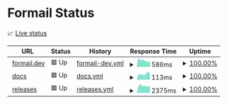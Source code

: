 # Formail Status

📈 [Live status](https://status.formail.dev)

<!--start: status pages-->
<!-- This summary is generated by Upptime (https://github.com/upptime/upptime) -->
<!-- Do not edit this manually, your changes will be overwritten -->
<!-- prettier-ignore -->
| URL | Status | History | Response Time | Uptime |
| --- | ------ | ------- | ------------- | ------ |
| <img alt="" src="https://icons.duckduckgo.com/ip3/formail.dev.ico" height="13"> [formail.dev](https://formail.dev) | 🟩 Up | [formail-dev.yml](https://github.com/formail-dev/formail-status/commits/HEAD/history/formail-dev.yml) | <details><summary><img alt="Response time graph" src="./graphs/formail-dev/response-time-week.png" height="20"> 586ms</summary><br><a href="https://status.formail.dev/history/formail-dev"><img alt="Response time 597" src="https://img.shields.io/endpoint?url=https%3A%2F%2Fraw.githubusercontent.com%2Fformail-dev%2Fformail-status%2FHEAD%2Fapi%2Fformail-dev%2Fresponse-time.json"></a><br><a href="https://status.formail.dev/history/formail-dev"><img alt="24-hour response time 584" src="https://img.shields.io/endpoint?url=https%3A%2F%2Fraw.githubusercontent.com%2Fformail-dev%2Fformail-status%2FHEAD%2Fapi%2Fformail-dev%2Fresponse-time-day.json"></a><br><a href="https://status.formail.dev/history/formail-dev"><img alt="7-day response time 586" src="https://img.shields.io/endpoint?url=https%3A%2F%2Fraw.githubusercontent.com%2Fformail-dev%2Fformail-status%2FHEAD%2Fapi%2Fformail-dev%2Fresponse-time-week.json"></a><br><a href="https://status.formail.dev/history/formail-dev"><img alt="30-day response time 643" src="https://img.shields.io/endpoint?url=https%3A%2F%2Fraw.githubusercontent.com%2Fformail-dev%2Fformail-status%2FHEAD%2Fapi%2Fformail-dev%2Fresponse-time-month.json"></a><br><a href="https://status.formail.dev/history/formail-dev"><img alt="1-year response time 597" src="https://img.shields.io/endpoint?url=https%3A%2F%2Fraw.githubusercontent.com%2Fformail-dev%2Fformail-status%2FHEAD%2Fapi%2Fformail-dev%2Fresponse-time-year.json"></a></details> | <details><summary><a href="https://status.formail.dev/history/formail-dev">100.00%</a></summary><a href="https://status.formail.dev/history/formail-dev"><img alt="All-time uptime 100.00%" src="https://img.shields.io/endpoint?url=https%3A%2F%2Fraw.githubusercontent.com%2Fformail-dev%2Fformail-status%2FHEAD%2Fapi%2Fformail-dev%2Fuptime.json"></a><br><a href="https://status.formail.dev/history/formail-dev"><img alt="24-hour uptime 100.00%" src="https://img.shields.io/endpoint?url=https%3A%2F%2Fraw.githubusercontent.com%2Fformail-dev%2Fformail-status%2FHEAD%2Fapi%2Fformail-dev%2Fuptime-day.json"></a><br><a href="https://status.formail.dev/history/formail-dev"><img alt="7-day uptime 100.00%" src="https://img.shields.io/endpoint?url=https%3A%2F%2Fraw.githubusercontent.com%2Fformail-dev%2Fformail-status%2FHEAD%2Fapi%2Fformail-dev%2Fuptime-week.json"></a><br><a href="https://status.formail.dev/history/formail-dev"><img alt="30-day uptime 100.00%" src="https://img.shields.io/endpoint?url=https%3A%2F%2Fraw.githubusercontent.com%2Fformail-dev%2Fformail-status%2FHEAD%2Fapi%2Fformail-dev%2Fuptime-month.json"></a><br><a href="https://status.formail.dev/history/formail-dev"><img alt="1-year uptime 100.00%" src="https://img.shields.io/endpoint?url=https%3A%2F%2Fraw.githubusercontent.com%2Fformail-dev%2Fformail-status%2FHEAD%2Fapi%2Fformail-dev%2Fuptime-year.json"></a></details>
| <img alt="" src="https://icons.duckduckgo.com/ip3/docs.formail.dev.ico" height="13"> [docs](https://docs.formail.dev) | 🟩 Up | [docs.yml](https://github.com/formail-dev/formail-status/commits/HEAD/history/docs.yml) | <details><summary><img alt="Response time graph" src="./graphs/docs/response-time-week.png" height="20"> 113ms</summary><br><a href="https://status.formail.dev/history/docs"><img alt="Response time 135" src="https://img.shields.io/endpoint?url=https%3A%2F%2Fraw.githubusercontent.com%2Fformail-dev%2Fformail-status%2FHEAD%2Fapi%2Fdocs%2Fresponse-time.json"></a><br><a href="https://status.formail.dev/history/docs"><img alt="24-hour response time 104" src="https://img.shields.io/endpoint?url=https%3A%2F%2Fraw.githubusercontent.com%2Fformail-dev%2Fformail-status%2FHEAD%2Fapi%2Fdocs%2Fresponse-time-day.json"></a><br><a href="https://status.formail.dev/history/docs"><img alt="7-day response time 113" src="https://img.shields.io/endpoint?url=https%3A%2F%2Fraw.githubusercontent.com%2Fformail-dev%2Fformail-status%2FHEAD%2Fapi%2Fdocs%2Fresponse-time-week.json"></a><br><a href="https://status.formail.dev/history/docs"><img alt="30-day response time 151" src="https://img.shields.io/endpoint?url=https%3A%2F%2Fraw.githubusercontent.com%2Fformail-dev%2Fformail-status%2FHEAD%2Fapi%2Fdocs%2Fresponse-time-month.json"></a><br><a href="https://status.formail.dev/history/docs"><img alt="1-year response time 135" src="https://img.shields.io/endpoint?url=https%3A%2F%2Fraw.githubusercontent.com%2Fformail-dev%2Fformail-status%2FHEAD%2Fapi%2Fdocs%2Fresponse-time-year.json"></a></details> | <details><summary><a href="https://status.formail.dev/history/docs">100.00%</a></summary><a href="https://status.formail.dev/history/docs"><img alt="All-time uptime 100.00%" src="https://img.shields.io/endpoint?url=https%3A%2F%2Fraw.githubusercontent.com%2Fformail-dev%2Fformail-status%2FHEAD%2Fapi%2Fdocs%2Fuptime.json"></a><br><a href="https://status.formail.dev/history/docs"><img alt="24-hour uptime 100.00%" src="https://img.shields.io/endpoint?url=https%3A%2F%2Fraw.githubusercontent.com%2Fformail-dev%2Fformail-status%2FHEAD%2Fapi%2Fdocs%2Fuptime-day.json"></a><br><a href="https://status.formail.dev/history/docs"><img alt="7-day uptime 100.00%" src="https://img.shields.io/endpoint?url=https%3A%2F%2Fraw.githubusercontent.com%2Fformail-dev%2Fformail-status%2FHEAD%2Fapi%2Fdocs%2Fuptime-week.json"></a><br><a href="https://status.formail.dev/history/docs"><img alt="30-day uptime 100.00%" src="https://img.shields.io/endpoint?url=https%3A%2F%2Fraw.githubusercontent.com%2Fformail-dev%2Fformail-status%2FHEAD%2Fapi%2Fdocs%2Fuptime-month.json"></a><br><a href="https://status.formail.dev/history/docs"><img alt="1-year uptime 100.00%" src="https://img.shields.io/endpoint?url=https%3A%2F%2Fraw.githubusercontent.com%2Fformail-dev%2Fformail-status%2FHEAD%2Fapi%2Fdocs%2Fuptime-year.json"></a></details>
| <img alt="" src="https://icons.duckduckgo.com/ip3/releases.formail.dev.ico" height="13"> [releases](https://releases.formail.dev) | 🟩 Up | [releases.yml](https://github.com/formail-dev/formail-status/commits/HEAD/history/releases.yml) | <details><summary><img alt="Response time graph" src="./graphs/releases/response-time-week.png" height="20"> 2375ms</summary><br><a href="https://status.formail.dev/history/releases"><img alt="Response time 2019" src="https://img.shields.io/endpoint?url=https%3A%2F%2Fraw.githubusercontent.com%2Fformail-dev%2Fformail-status%2FHEAD%2Fapi%2Freleases%2Fresponse-time.json"></a><br><a href="https://status.formail.dev/history/releases"><img alt="24-hour response time 2454" src="https://img.shields.io/endpoint?url=https%3A%2F%2Fraw.githubusercontent.com%2Fformail-dev%2Fformail-status%2FHEAD%2Fapi%2Freleases%2Fresponse-time-day.json"></a><br><a href="https://status.formail.dev/history/releases"><img alt="7-day response time 2375" src="https://img.shields.io/endpoint?url=https%3A%2F%2Fraw.githubusercontent.com%2Fformail-dev%2Fformail-status%2FHEAD%2Fapi%2Freleases%2Fresponse-time-week.json"></a><br><a href="https://status.formail.dev/history/releases"><img alt="30-day response time 2326" src="https://img.shields.io/endpoint?url=https%3A%2F%2Fraw.githubusercontent.com%2Fformail-dev%2Fformail-status%2FHEAD%2Fapi%2Freleases%2Fresponse-time-month.json"></a><br><a href="https://status.formail.dev/history/releases"><img alt="1-year response time 2019" src="https://img.shields.io/endpoint?url=https%3A%2F%2Fraw.githubusercontent.com%2Fformail-dev%2Fformail-status%2FHEAD%2Fapi%2Freleases%2Fresponse-time-year.json"></a></details> | <details><summary><a href="https://status.formail.dev/history/releases">100.00%</a></summary><a href="https://status.formail.dev/history/releases"><img alt="All-time uptime 100.00%" src="https://img.shields.io/endpoint?url=https%3A%2F%2Fraw.githubusercontent.com%2Fformail-dev%2Fformail-status%2FHEAD%2Fapi%2Freleases%2Fuptime.json"></a><br><a href="https://status.formail.dev/history/releases"><img alt="24-hour uptime 100.00%" src="https://img.shields.io/endpoint?url=https%3A%2F%2Fraw.githubusercontent.com%2Fformail-dev%2Fformail-status%2FHEAD%2Fapi%2Freleases%2Fuptime-day.json"></a><br><a href="https://status.formail.dev/history/releases"><img alt="7-day uptime 100.00%" src="https://img.shields.io/endpoint?url=https%3A%2F%2Fraw.githubusercontent.com%2Fformail-dev%2Fformail-status%2FHEAD%2Fapi%2Freleases%2Fuptime-week.json"></a><br><a href="https://status.formail.dev/history/releases"><img alt="30-day uptime 100.00%" src="https://img.shields.io/endpoint?url=https%3A%2F%2Fraw.githubusercontent.com%2Fformail-dev%2Fformail-status%2FHEAD%2Fapi%2Freleases%2Fuptime-month.json"></a><br><a href="https://status.formail.dev/history/releases"><img alt="1-year uptime 100.00%" src="https://img.shields.io/endpoint?url=https%3A%2F%2Fraw.githubusercontent.com%2Fformail-dev%2Fformail-status%2FHEAD%2Fapi%2Freleases%2Fuptime-year.json"></a></details>

<!--end: status pages-->
